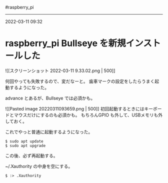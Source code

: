 #raspberry_pi 

---
2022-03-11  09:32

# raspberry_pi   Bullseye を新規インストールした

![[スクリーンショット 2022-03-11 9.33.02.png | 500]]

何回やっても失敗するので、変だなーと。
歯車マークの設定をしたらうまく起動するようになった。

advance とあるが、Bullseye では必須かも。

![[Pasted image 20220311093659.png | 500]]
初回起動するときにはキーボードとマウスだけにするのも必須かも。
もちろんGPIO も外して、USBメモリも外しておく。

これでやっと普通に起動するようになった。

```shell
$ sudo apt update
$ sudo apt upgrade
```
この後、必ず再起動する。

~/.Xauthority の中身を空にする。
```shell
$ :> .Xauthority
```








